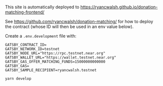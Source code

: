 This site is automatically deployed to https://ryancwalsh.github.io/donation-matching-frontend/

See https://github.com/ryancwalsh/donation-matching/ for how to deploy the contract (whose ID will then be used in an env value below).

Create a `.env.development` file with:

```
GATSBY_CONTRACT_ID=
GATSBY_NETWORK_ID=testnet
GATSBY_NODE_URL="https://rpc.testnet.near.org"
GATSBY_WALLET_URL="https://wallet.testnet.near.org"
GATSBY_GAS_OFFER_MATCHING_FUNDS=15000000000000
GATSBY_GAS=
GATSBY_SAMPLE_RECIPIENT=ryancwalsh.testnet
```

```
yarn develop
```
